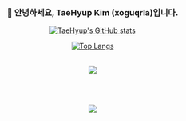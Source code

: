 <div align="center">
  
  ### 👋 안녕하세요, TaeHyup Kim (xoguqrla)입니다.
  
  [![TaeHyup's GitHub stats](https://github-readme-stats.vercel.app/api?username=xoguqrla&show_icons=true&theme=radical)](https://github.com/anuraghazra/github-readme-stats)
  
  [![Top Langs](https://github-readme-stats.vercel.app/api/top-langs/?username=xoguqrla&layout=compact&theme=radical)](https://github.com/anuraghazra/github-readme-stats)
  
  <br>
  
  <img src="https://hits.seeyoufarm.com/api/count/incr/badge.svg?url=https%3A%2F%2Fgithub.com%2Fxoguqrla&count_bg=%2379C83D&title_bg=%23555555&icon=&icon_color=%23E7E7E7&title=hits&edge_flat=false"/>
  
  <br><br>
  
  <a href="https://github.com/git-goods/gitanimals">
    <img src="https://render.gitanimals.org/farms/xoguqrla"/>
  </a>

</div>
